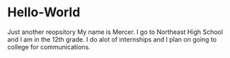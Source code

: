 # Hello-World
Just another reopsitory
My name is Mercer. I go to Northeast High School and I am in the 12th grade. I do alot of internships and I plan on going to college for communications.
